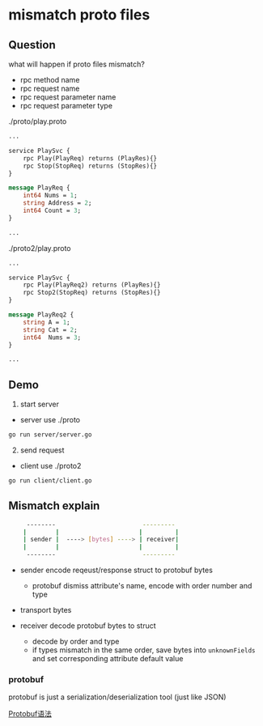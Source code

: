 # mismatch proto files

## Question

what will happen if proto files mismatch?

- rpc method name
- rpc request name
- rpc request parameter name
- rpc request parameter type

./proto/play.proto
```protobuf
...

service PlaySvc {
    rpc Play(PlayReq) returns (PlayRes){}
    rpc Stop(StopReq) returns (StopRes){}
}

message PlayReq {
    int64 Nums = 1;
    string Address = 2;
    int64 Count = 3;
}

...
```

./proto2/play.proto
```protobuf
...

service PlaySvc {
    rpc Play(PlayReq2) returns (PlayRes){}
    rpc Stop2(StopReq) returns (StopRes){}
}

message PlayReq2 {
    string A = 1;
    string Cat = 2;
    int64  Nums = 3;
}

...
```

## Demo

1. start server

- server use ./proto

```bash
go run server/server.go
```


2. send request

- client use ./proto2

```bash
go run client/client.go
```

## Mismatch explain

```bash
     --------                        ---------
    |        |                      |         |
    | sender |  ----> [bytes] ----> | receiver|
    |        |                      |         |
     --------                        ---------
```

- sender encode reqeust/response struct to protobuf bytes
    - protobuf dismiss attribute's name, encode with order number and type

- transport bytes

- receiver decode protobuf bytes to struct
    - decode by order and type
    - if types mismatch in the same order, save bytes into `unknownFields` and set corresponding attribute default value

### protobuf

protobuf is just a serialization/deserialization tool (just like JSON)

[Protobuf语法](https://segmentfault.com/a/1190000007917576)
